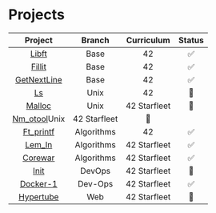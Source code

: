 
# Projects
|Project|Branch|Curriculum|Status
|:-:|:-:|:-:|:-:
|[Libft](https://github.com/psprawka/Libft)|Base|42|:white_check_mark:|
|[Fillit](https://github.com/psprawka/Fillit)|Base|42|:white_check_mark:|
|[GetNextLine](https://github.com/psprawka/Get_Next_Line)|Base|42|:white_check_mark:|
|[Ls](https://github.com/psprawka/ft_ls)|Unix|42|:wrench:|
|[Malloc](https://github.com/psprawka/ft_malloc)|Unix|42 Starfleet|:wrench:|
|[Nm_otool](https://github.com/psprawka/nm-otool)Unix|42 Starfleet|:wrench:|
|[Ft_printf](https://github.com/psprawka/ft_printf)|Algorithms|42|:white_check_mark:|
|[Lem_In](https://github.com/psprawka/Lem_in)|Algorithms|42 Starfleet|:white_check_mark:|
|[Corewar](https://github.com/psprawka/corewar)|Algorithms|42 Starfleet|:white_check_mark:|
|[Init](https://github.com/psprawka/init)|DevOps|42 Starfleet|:wrench:|
|[Docker-1](https://github.com/psprawka/docker-1)|Dev-Ops|42 Starfleet|:white_check_mark:|
|[Hypertube](https://github.com/psprawka/Hypertube)|Web|42 Starfleet|:wrench:|
